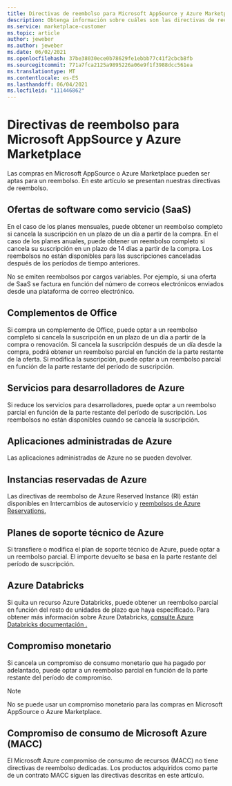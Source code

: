 ```yaml
---
title: Directivas de reembolso para Microsoft AppSource y Azure Marketplace
description: Obtenga información sobre cuáles son las directivas de reembolso para los productos vendidos en Microsoft AppSource y Azure Marketplace
ms.service: marketplace-customer
ms.topic: article
author: jeweber
ms.author: jeweber
ms.date: 06/02/2021
ms.openlocfilehash: 37be38030ece0b78629fe1ebbb77c41f2cbcb8fb
ms.sourcegitcommit: 771a7fca2125a9895226a06e9f1f3988dcc561ea
ms.translationtype: MT
ms.contentlocale: es-ES
ms.lasthandoff: 06/04/2021
ms.locfileid: "111446862"
---
```

# <a name="refund-policies-for-microsoft-appsource-and-azure-marketplace"></a>Directivas de reembolso para Microsoft AppSource y Azure Marketplace

Las compras en Microsoft AppSource o Azure Marketplace pueden ser aptas para un reembolso. En este artículo se presentan nuestras directivas de reembolso.

## <a name="software-as-a-service-saas-offers"></a>Ofertas de software como servicio (SaaS)

En el caso de los planes mensuales, puede obtener un reembolso completo si cancela la suscripción en un plazo de un día a partir de la compra. En el caso de los planes anuales, puede obtener un reembolso completo si cancela su suscripción en un plazo de 14 días a partir de la compra. Los reembolsos no están disponibles para las suscripciones canceladas después de los períodos de tiempo anteriores.

No se emiten reembolsos por cargos variables. Por ejemplo, si una oferta de SaaS se factura en función del número de correos electrónicos enviados desde una plataforma de correo electrónico.

## <a name="office-add-ins"></a>Complementos de Office

Si compra un complemento de Office, puede optar a un reembolso completo si cancela la suscripción en un plazo de un día a partir de la compra o renovación. Si cancela la suscripción después de un día desde la compra, podrá obtener un reembolso parcial en función de la parte restante de la oferta. Si modifica la suscripción, puede optar a un reembolso parcial en función de la parte restante del período de suscripción.

## <a name="azure-developer-services"></a>Servicios para desarrolladores de Azure

Si reduce los servicios para desarrolladores, puede optar a un reembolso parcial en función de la parte restante del período de suscripción. Los reembolsos no están disponibles cuando se cancela la suscripción.

## <a name="azure-managed-applications"></a>Aplicaciones administradas de Azure

Las aplicaciones administradas de Azure no se pueden devolver.

## <a name="azure-reserved-instances"></a>Instancias reservadas de Azure

Las directivas de reembolso de Azure Reserved Instance (RI) están disponibles en Intercambios de autoservicio y [reembolsos de Azure Reservations.](/azure/cost-management-billing/reservations/exchange-and-refund-azure-reservations)

## <a name="azure-support-plans"></a>Planes de soporte técnico de Azure

Si transfiere o modifica el plan de soporte técnico de Azure, puede optar a un reembolso parcial. El importe devuelto se basa en la parte restante del período de suscripción.

## <a name="azure-databricks"></a>Azure Databricks

Si quita un recurso Azure Databricks, puede obtener un reembolso parcial en función del resto de unidades de plazo que haya especificado. Para obtener más información sobre Azure Databricks, [consulte Azure Databricks documentación .](/azure/databricks)

## <a name="monetary-commitment"></a>Compromiso monetario

Si cancela un compromiso de consumo monetario que ha pagado por adelantado, puede optar a un reembolso parcial en función de la parte restante del período de compromiso.

> [!NOTE]
> No se puede usar un compromiso monetario para las compras en Microsoft AppSource o Azure Marketplace.

## <a name="microsoft-azure-consumption-commitment-macc"></a>Compromiso de consumo de Microsoft Azure (MACC)

El Microsoft Azure compromiso de consumo de recursos (MACC) no tiene directivas de reembolso dedicadas. Los productos adquiridos como parte de un contrato MACC siguen las directivas descritas en este artículo.
